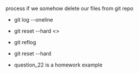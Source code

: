 process if we somehow delete our files from git repo 
- git log --oneline
- git reset --hard <>
- git reflog
- git reset --hard <initial>

- question_22 is a homework example 